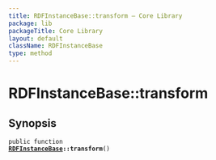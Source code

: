 ```yaml
---
title: RDFInstanceBase::transform — Core Library
package: lib
packageTitle: Core Library
layout: default
className: RDFInstanceBase
type: method
---
```


# RDFInstanceBase::transform

## Synopsis

<code>public function <b><a href="RDFInstanceBase">RDFInstanceBase</a>::transform</b>()</code>

